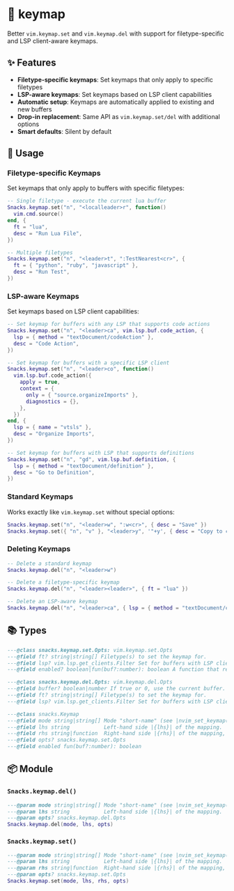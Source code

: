 # 🍿 keymap

Better `vim.keymap.set` and `vim.keymap.del` with support for filetype-specific and LSP client-aware keymaps.

## ✨ Features

- **Filetype-specific keymaps**: Set keymaps that only apply to specific filetypes
- **LSP-aware keymaps**: Set keymaps based on LSP client capabilities
- **Automatic setup**: Keymaps are automatically applied to existing and new buffers
- **Drop-in replacement**: Same API as `vim.keymap.set/del` with additional options
- **Smart defaults**: Silent by default

## 🚀 Usage

### Filetype-specific Keymaps

Set keymaps that only apply to buffers with specific filetypes:

```lua
-- Single filetype - execute the current lua buffer
Snacks.keymap.set("n", "<localleader>r", function()
  vim.cmd.source()
end, {
  ft = "lua",
  desc = "Run Lua File",
})

-- Multiple filetypes
Snacks.keymap.set("n", "<leader>t", ":TestNearest<cr>", {
  ft = { "python", "ruby", "javascript" },
  desc = "Run Test",
})
```

### LSP-aware Keymaps

Set keymaps based on LSP client capabilities:

```lua
-- Set keymap for buffers with any LSP that supports code actions
Snacks.keymap.set("n", "<leader>ca", vim.lsp.buf.code_action, {
  lsp = { method = "textDocument/codeAction" },
  desc = "Code Action",
})

-- Set keymap for buffers with a specific LSP client
Snacks.keymap.set("n", "<leader>co", function()
  vim.lsp.buf.code_action({
    apply = true,
    context = {
      only = { "source.organizeImports" },
      diagnostics = {},
    },
  })
end, {
  lsp = { name = "vtsls" },
  desc = "Organize Imports",
})

-- Set keymap for buffers with LSP that supports definitions
Snacks.keymap.set("n", "gd", vim.lsp.buf.definition, {
  lsp = { method = "textDocument/definition" },
  desc = "Go to Definition",
})
```

### Standard Keymaps

Works exactly like `vim.keymap.set` without special options:

```lua
Snacks.keymap.set("n", "<leader>w", ":w<cr>", { desc = "Save" })
Snacks.keymap.set({ "n", "v" }, "<leader>y", '"+y', { desc = "Copy to clipboard" })
```

### Deleting Keymaps

```lua
-- Delete a standard keymap
Snacks.keymap.del("n", "<leader>w")

-- Delete a filetype-specific keymap
Snacks.keymap.del("n", "<leader><leader>", { ft = "lua" })

-- Delete an LSP-aware keymap
Snacks.keymap.del("n", "<leader>ca", { lsp = { method = "textDocument/codeAction" } })
```

<!-- docgen -->

## 📚 Types

```lua
---@class snacks.keymap.set.Opts: vim.keymap.set.Opts
---@field ft? string|string[] Filetype(s) to set the keymap for.
---@field lsp? vim.lsp.get_clients.Filter Set for buffers with LSP clients matching this filter.
---@field enabled? boolean|fun(buf?:number): boolean A function that returns a boolean indicating whether to set the keymap.
```

```lua
---@class snacks.keymap.del.Opts: vim.keymap.del.Opts
---@field buffer? boolean|number If true or 0, use the current buffer.
---@field ft? string|string[] Filetype(s) to set the keymap for.
---@field lsp? vim.lsp.get_clients.Filter Set for buffers with LSP clients matching this filter.
```

```lua
---@class snacks.Keymap
---@field mode string|string[] Mode "short-name" (see |nvim_set_keymap()|), or a list thereof.
---@field lhs string           Left-hand side |{lhs}| of the mapping.
---@field rhs string|function  Right-hand side |{rhs}| of the mapping, can be a Lua function.
---@field opts? snacks.keymap.set.Opts
---@field enabled fun(buf?:number): boolean
```

## 📦 Module

### `Snacks.keymap.del()`

```lua
---@param mode string|string[] Mode "short-name" (see |nvim_set_keymap()|), or a list thereof.
---@param lhs string           Left-hand side |{lhs}| of the mapping.
---@param opts? snacks.keymap.del.Opts
Snacks.keymap.del(mode, lhs, opts)
```

### `Snacks.keymap.set()`

```lua
---@param mode string|string[] Mode "short-name" (see |nvim_set_keymap()|), or a list thereof.
---@param lhs string           Left-hand side |{lhs}| of the mapping.
---@param rhs string|function  Right-hand side |{rhs}| of the mapping, can be a Lua function.
---@param opts? snacks.keymap.set.Opts
Snacks.keymap.set(mode, lhs, rhs, opts)
```
